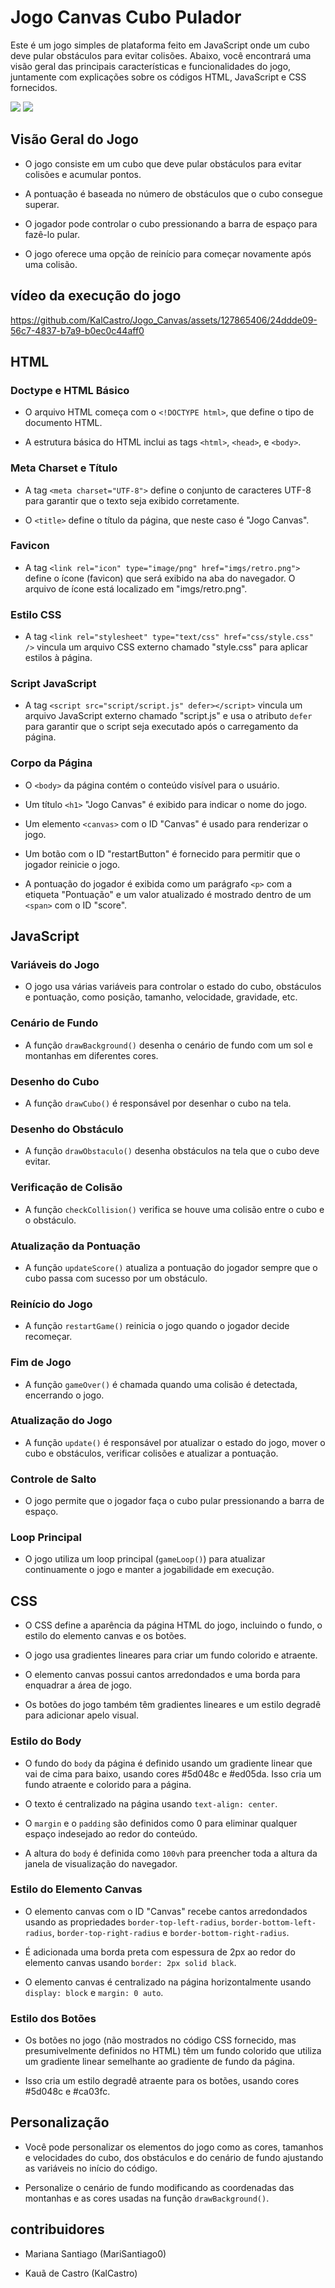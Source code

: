 # Jogo Canvas Cubo Pulador

Este é um jogo simples de plataforma feito em JavaScript onde um cubo deve pular obstáculos para evitar colisões. Abaixo, você encontrará uma visão geral das principais características e funcionalidades do jogo, juntamente com explicações sobre os códigos HTML, JavaScript e CSS fornecidos.

<IMG SRC="Jogo Canvas/Imgs/jogo foto.png">
<IMG SRC="Jogo Canvas/Imgs/retro.png">

## Visão Geral do Jogo

- O jogo consiste em um cubo que deve pular obstáculos para evitar colisões e acumular pontos.

- A pontuação é baseada no número de obstáculos que o cubo consegue superar.

- O jogador pode controlar o cubo pressionando a barra de espaço para fazê-lo pular.

- O jogo oferece uma opção de reinício para começar novamente após uma colisão.

## vídeo da execução do jogo

 https://github.com/KalCastro/Jogo_Canvas/assets/127865406/24ddde09-56c7-4837-b7a9-b0ec0c44aff0
 
## HTML

### Doctype e HTML Básico

- O arquivo HTML começa com o `<!DOCTYPE html>`, que define o tipo de documento HTML.

- A estrutura básica do HTML inclui as tags `<html>`, `<head>`, e `<body>`.

### Meta Charset e Título

- A tag `<meta charset="UTF-8">` define o conjunto de caracteres UTF-8 para garantir que o texto seja exibido corretamente.

- O `<title>` define o título da página, que neste caso é "Jogo Canvas".

### Favicon

- A tag `<link rel="icon" type="image/png" href="imgs/retro.png">` define o ícone (favicon) que será exibido na aba do navegador. O arquivo de ícone está localizado em "imgs/retro.png".

### Estilo CSS

- A tag `<link rel="stylesheet" type="text/css" href="css/style.css" />` vincula um arquivo CSS externo chamado "style.css" para aplicar estilos à página.

### Script JavaScript

- A tag `<script src="script/script.js" defer></script>` vincula um arquivo JavaScript externo chamado "script.js" e usa o atributo `defer` para garantir que o script seja executado após o carregamento da página.

### Corpo da Página

- O `<body>` da página contém o conteúdo visível para o usuário.

- Um título `<h1>` "Jogo Canvas" é exibido para indicar o nome do jogo.

- Um elemento `<canvas>` com o ID "Canvas" é usado para renderizar o jogo.

- Um botão com o ID "restartButton" é fornecido para permitir que o jogador reinicie o jogo.

- A pontuação do jogador é exibida como um parágrafo `<p>` com a etiqueta "Pontuação" e um valor atualizado é mostrado dentro de um `<span>` com o ID "score".

## JavaScript

### Variáveis do Jogo

- O jogo usa várias variáveis para controlar o estado do cubo, obstáculos e pontuação, como posição, tamanho, velocidade, gravidade, etc.

### Cenário de Fundo

- A função `drawBackground()` desenha o cenário de fundo com um sol e montanhas em diferentes cores.

### Desenho do Cubo

- A função `drawCubo()` é responsável por desenhar o cubo na tela.

### Desenho do Obstáculo

- A função `drawObstaculo()` desenha obstáculos na tela que o cubo deve evitar.

### Verificação de Colisão

- A função `checkCollision()` verifica se houve uma colisão entre o cubo e o obstáculo.

### Atualização da Pontuação

- A função `updateScore()` atualiza a pontuação do jogador sempre que o cubo passa com sucesso por um obstáculo.

### Reinício do Jogo

- A função `restartGame()` reinicia o jogo quando o jogador decide recomeçar.

### Fim de Jogo

- A função `gameOver()` é chamada quando uma colisão é detectada, encerrando o jogo.

### Atualização do Jogo

- A função `update()` é responsável por atualizar o estado do jogo, mover o cubo e obstáculos, verificar colisões e atualizar a pontuação.

### Controle de Salto

- O jogo permite que o jogador faça o cubo pular pressionando a barra de espaço.

### Loop Principal

- O jogo utiliza um loop principal (`gameLoop()`) para atualizar continuamente o jogo e manter a jogabilidade em execução.

## CSS

- O CSS define a aparência da página HTML do jogo, incluindo o fundo, o estilo do elemento canvas e os botões.

- O jogo usa gradientes lineares para criar um fundo colorido e atraente.

- O elemento canvas possui cantos arredondados e uma borda para enquadrar a área de jogo.

- Os botões do jogo também têm gradientes lineares e um estilo degradê para adicionar apelo visual.

### Estilo do Body

- O fundo do `body` da página é definido usando um gradiente linear que vai de cima para baixo, usando cores #5d048c e #ed05da. Isso cria um fundo atraente e colorido para a página.

- O texto é centralizado na página usando `text-align: center`.

- O `margin` e o `padding` são definidos como 0 para eliminar qualquer espaço indesejado ao redor do conteúdo.

- A altura do `body` é definida como `100vh` para preencher toda a altura da janela de visualização do navegador.

### Estilo do Elemento Canvas

- O elemento canvas com o ID "Canvas" recebe cantos arredondados usando as propriedades `border-top-left-radius`, `border-bottom-left-radius`, `border-top-right-radius` e `border-bottom-right-radius`.

- É adicionada uma borda preta com espessura de 2px ao redor do elemento canvas usando `border: 2px solid black`.

- O elemento canvas é centralizado na página horizontalmente usando `display: block` e `margin: 0 auto`.

### Estilo dos Botões

- Os botões no jogo (não mostrados no código CSS fornecido, mas presumivelmente definidos no HTML) têm um fundo colorido que utiliza um gradiente linear semelhante ao gradiente de fundo da página.

- Isso cria um estilo degradê atraente para os botões, usando cores #5d048c e #ca03fc.

## Personalização

- Você pode personalizar os elementos do jogo como as cores, tamanhos e velocidades do cubo, dos obstáculos e do cenário de fundo ajustando as variáveis no início do código.

- Personalize o cenário de fundo modificando as coordenadas das montanhas e as cores usadas na função `drawBackground()`.

## contribuidores

- Mariana Santiago (MariSantiago0)

- Kauã de Castro (KalCastro)

